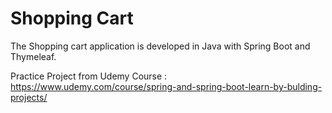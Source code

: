 # Shopping Cart

The Shopping cart application is developed in Java with Spring Boot and Thymeleaf.

Practice Project from Udemy Course : https://www.udemy.com/course/spring-and-spring-boot-learn-by-bulding-projects/
